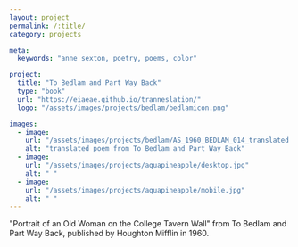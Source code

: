 ```yaml
---
layout: project
permalink: /:title/
category: projects

meta:
  keywords: "anne sexton, poetry, poems, color"

project:
  title: "To Bedlam and Part Way Back"
  type: "book"
  url: "https://eiaeae.github.io/tranneslation/"
  logo: "/assets/images/projects/bedlam/bedlamicon.png"

images:
  - image:
    url: "/assets/images/projects/bedlam/AS_1960_BEDLAM_014_translated.png"
    alt: "translated poem from To Bedlam and Part Way Back"
  - image:
    url: "/assets/images/projects/aquapineapple/desktop.jpg"
    alt: " "
  - image:
    url: "/assets/images/projects/aquapineapple/mobile.jpg"
    alt: " "
---
```

<p>"Portrait of an Old Woman on the College Tavern Wall" from To Bedlam and Part Way Back, published by Houghton Mifflin in 1960.</p>


